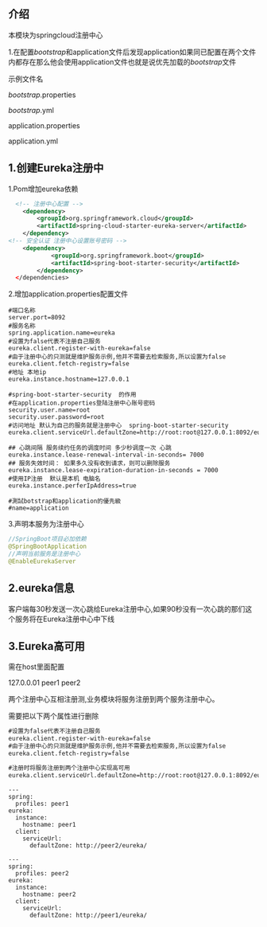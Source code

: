 ## 介绍

本模块为springcloud注册中心



1.在配置*bootstrap*和application文件后发现application如果同已配置在两个文件内都存在那么他会使用application文件也就是说优先加载的*bootstrap*文件 

示例文件名

*bootstrap*.properties

*bootstrap*.yml

application.properties

application.yml

## 1.创建Eureka注册中

1.Pom增加eureka依赖

```xml
  <!-- 注册中心配置 -->
  	<dependency>
  		<groupId>org.springframework.cloud</groupId>
  		<artifactId>spring-cloud-starter-eureka-server</artifactId>
  	</dependency>
<!-- 安全认证 注册中心设置账号密码 -->
  	<dependency> 
   		 	<groupId>org.springframework.boot</groupId>
   			<artifactId>spring-boot-starter-security</artifactId>
		</dependency>
  </dependencies>
```

2.增加application.properties配置文件

```properties
#端口名称
server.port=8092
#服务名称 
spring.application.name=eureka
#设置为false代表不注册自己服务
eureka.client.register-with-eureka=false
#由于注册中心的只测就是维护服务示例,他并不需要去检索服务,所以设置为false
eureka.client.fetch-registry=false
#地址 本地ip
eureka.instance.hostname=127.0.0.1

#spring-boot-starter-security  的作用
#在application.properties登陆注册中心账号密码
security.user.name=root
security.user.password=root
#访问地址 默认为自己的服务就是注册中心  spring-boot-starter-security 
eureka.client.serviceUrl.defaultZone=http://root:root@127.0.0.1:8092/eureka/

## 心跳间隔	服务续约任务的调度时间 多少秒调度一次 心跳
eureka.instance.lease-renewal-interval-in-seconds= 7000
## 服务失效时间： 如果多久没有收到请求，则可以删除服务
eureka.instance.lease-expiration-duration-in-seconds = 7000
#使用IP注册  默认是本机 电脑名
eureka.instance.perferIpAddress=true

#測試botstrap和application的優先級
#name=application	
```

3.声明本服务为注册中心

```java
//SpringBoot项目必加依赖
@SpringBootApplication
//声明当前服务是注册中心
@EnableEurekaServer
```

## 2.eureka信息

客户端每30秒发送一次心跳给Eureka注册中心,如果90秒没有一次心跳的那们这个服务将在Eureka注册中心中下线

## 3.Eureka高可用

需在host里面配置

127.0.0.01 peer1 peer2

两个注册中心互相注册测,业务模块将服务注册到两个服务注册中心。

需要把以下两个属性进行删除

```xml
#设置为false代表不注册自己服务
eureka.client.register-with-eureka=false
#由于注册中心的只测就是维护服务示例,他并不需要去检索服务,所以设置为false
eureka.client.fetch-registry=false

#注册时将服务注册到两个注册中心实现高可用
eureka.client.serviceUrl.defaultZone=http://root:root@127.0.0.1:8092/eureka/,http://root:root@127.0.0.1:8093/eureka/
```



```properties
---
spring:
  profiles: peer1
eureka:
  instance:
    hostname: peer1
  client:
    serviceUrl:
      defaultZone: http://peer2/eureka/

---
spring:
  profiles: peer2
eureka:
  instance:
    hostname: peer2
  client:
    serviceUrl:
      defaultZone: http://peer1/eureka/	
```

